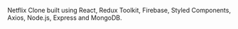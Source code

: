 
Netflix Clone built using React, Redux Toolkit, Firebase, Styled Components, Axios, Node.js, Express and MongoDB.
